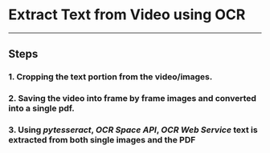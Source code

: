 # Extract Text from Video using OCR

----------
Steps
----------

### 1. Cropping the text portion from the video/images.
### 2. Saving the video into frame by frame images and converted into a single pdf. 
### 3. Using *pytesseract*, *OCR Space API*, *OCR Web Service*  text is extracted from both single images and the PDF

